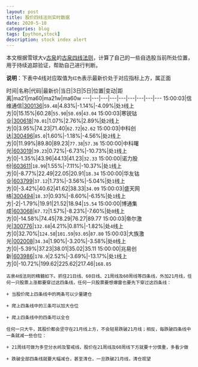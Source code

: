 ```yaml
---
layout: post
title: 股价四线法则实时数据
date: 2020-5-10
categories: blog
tags: [python,stock]
description: stock index alert
---
```



本文根据雪球大v[古泉](https://xueqiu.com/u/7148646888)的[古泉四线法则](https://xueqiu.com/7148646888/130498192)，计算了自己的一些自选股当前所处位置，用于持续追踪验证，帮助自己进行判断。

**说明**：下表中4线对应取值为`红色`表示最新价处于对应指标上方，属正面

时间|名称|代码|最新价|当日|3日|5日|位置|变动|距离|ma21|ma60|ma21w|ma60w
---|---|---|---|---|---|---|---|---
15:00:03|信维通信|[300136](https://xueqiu.com/S/SZ300136)|`59.48`|4.83%|-1.14%|-4.09%|处`3`线上方|0|15.15%|60.28|`55.90`|`50.69`|`43.04`
15:00:03|寒锐钴业|[300618](https://xueqiu.com/S/SZ300618)|`70.01`|1.07%|2.76%|2.89%|处`2`线上方|0|3.95%|74.23|71.40|`62.72`|`62.62`
15:00:03|中科创达|[300496](https://xueqiu.com/S/SZ300496)|`85.0`|1.60%|-1.18%|-4.56%|处`2`线上方|0|11.99%|89.80|89.23|`77.38`|`57.36`
15:00:00|中科曙光|[603019](https://xueqiu.com/S/SH603019)|`39.23`|0.72%|-6.73%|-10.73%|处`1`线上方|0|-1.35%|43.96|44.13|41.23|`32.33`
15:00:00|诺力股份|[603611](https://xueqiu.com/S/SH603611)|`18.99`|1.55%|-7.11%|-10.37%|处`1`线上方|0|-8.77%|22.49|22.05|20.91|`18.34`
15:00:00|华友钴业|[603799](https://xueqiu.com/S/SH603799)|`37.12`|1.73%|-3.56%|-5.04%|处`1`线上方|0|-3.42%|40.62|41.62|38.33|`34.09`
15:00:03|盛天网络|[300494](https://xueqiu.com/S/SZ300494)|`18.37`|0.93%|-8.60%|-6.15%|处`1`线上方|-2|-1.79%|19.91|21.52|18.94|`15.54`
15:00:00|博通集成|[603068](https://xueqiu.com/S/SH603068)|`67.72`|1.57%|-8.23%|-7.60%|处`0`线上方|0|-14.58%|74.45|78.29|76.27|89.77
15:00:03|帝尔激光|[300776](https://xueqiu.com/S/SZ300776)|`132.68`|4.21%|0.81%|-1.82%|处`4`线上方|0|32.70%|`124.58`|`101.59`|`93.05`|`87.80`
15:00:03|大族激光|[002008](https://xueqiu.com/S/SZ002008)|`34.34`|1.90%|-3.20%|-3.58%|处`0`线上方|0|-5.39%|37.23|38.01|35.02|35.11
15:00:00|兆易创新|[603986](https://xueqiu.com/S/SH603986)|`178.9`|2.52%|-3.69%|-13.17%|处`1`线上方|0|-10.72%|199.62|225.62|217.46|`168.85`

```
古泉4线法则的精髓如下。抓住21日线、60日线、21周线及60周线等四条线，外加21月线，任何一只股票上涨都要穿过这四条线，任何一只股票要想爆雷也要先下穿过这四条线：

+ 当股价爬上四条线中的两条可以少量建仓

+ 爬上四条线中的三条可以加大仓位

+ 爬上四条线中的四条可以全仓

任何一只大牛，其股价都会坚守在21月线上方，不会轻易跌破21月线；相反，每跌破四条线中一条就减一些仓位：

+ 21周线可做为多空分水岭及警戒线，股价在21周线及60周线下方就要十分慎重，多看少做

+ 跌破全部四条线就要大幅减仓，甚至清仓，一旦跌破21月线，清仓观望
```